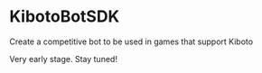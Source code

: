 # KibotoBotSDK
Create a competitive bot to be used in games that support Kiboto

Very early stage. Stay tuned!
